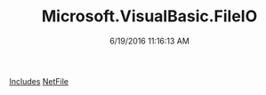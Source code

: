 ﻿---
title: Microsoft.VisualBasic.FileIO
date: 6/19/2016 11:16:13 AM
---

[Includes](T-Microsoft.VisualBasic.FileIO.Includes.html)
[NetFile](T-Microsoft.VisualBasic.FileIO.NetFile.html)
